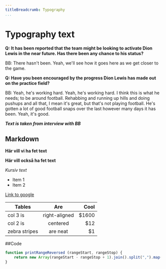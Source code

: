 ```yaml
---
titleBreadcrumb: Typography
...
```

# Typography text

**Q: It has been reported that the team might be looking to activate Dion Lewis in the near future. Has there been any chance to his status?**

BB: There hasn't been. Yeah, we'll see how it goes here as we get closer to the game.

**Q: Have you been encouraged by the progress Dion Lewis has made out on the practice field?**

BB: Yeah, he's working hard. Yeah, he's working hard. I think this is what he needs; to be around football. Rehabbing and running up hills and doing pushups and all that, I mean it's great, but that's not playing football. He's gotten a lot of good football snaps over the last however many days it has been. Yeah, it's good.

**_Text is taken from interview with BB_**


## Markdown


**Här vill vi ha fet text**

__Här vill också ha fet text__

_Kursiv text_


- Item 1
- Item 2


[Link to google](https://www.google.com)


| Tables        | Are           | Cool  |
| ------------- |:-------------:| -----:|
| col 3 is      | right-aligned | $1600 |
| col 2 is      | centered      |   $12 |
| zebra stripes | are neat      |    $1 |

##Code
```javascript
function printRangeReversed (rangeStart, rangeStop) {
    return new Array(rangeStart - rangeStop + 1).join().split(",").map(function(item, index) { return rangeStart - index; }).join(",");
}
```
